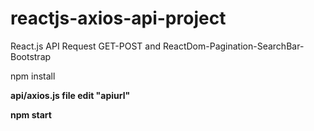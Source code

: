 # reactjs-axios-api-project
React.js API Request GET-POST and ReactDom-Pagination-SearchBar-Bootstrap

npm install 

<b>api/axios.js<b> file edit "apiurl"

npm start
